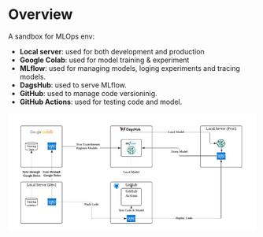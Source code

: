 # Overview
A sandbox for MLOps env:
- **Local server**: used for both development and production
- **Google Colab**: used for model training & experiment
- **MLflow**: used for managing models, loging experiments and tracing models.
- **DagsHub**: used to serve MLflow.
- **GitHub**: used to manage code versioninig.
- **GitHub Actions**: used for testing code and model.

![architecture](./doc/image/architecture.jpg)